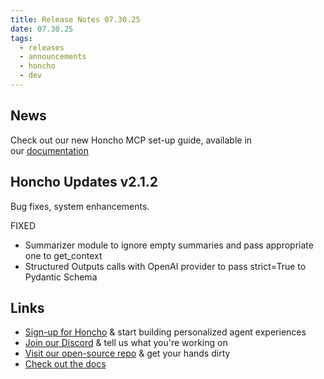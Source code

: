```yaml
---
title: Release Notes 07.30.25
date: 07.30.25
tags:
  - releases
  - announcements
  - honcho
  - dev
---
```


## News

Check out our new Honcho MCP set-up guide, available in our [documentation](https://docs.honcho.dev/v2/guides/mcp)

## Honcho Updates v2.1.2

Bug fixes, system enhancements.

FIXED

- Summarizer module to ignore empty summaries and pass appropriate one to get_context
- Structured Outputs calls with OpenAI provider to pass strict=True to Pydantic Schema

## Links

- [Sign-up for Honcho](https://app.honcho.dev/) & start building personalized agent experiences
- [Join our Discord](https://discord.gg/honcho) & tell us what you're working on
- [Visit our open-source repo](https://github.com/plastic-labs/honcho) & get your hands dirty
- [Check out the docs](https://docs.honcho.dev)


